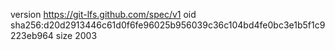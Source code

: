 version https://git-lfs.github.com/spec/v1
oid sha256:d20d2913446c61d0f6fe96025b956039c36c104bd4fe0bc3e1b5f1c9223eb964
size 2003
